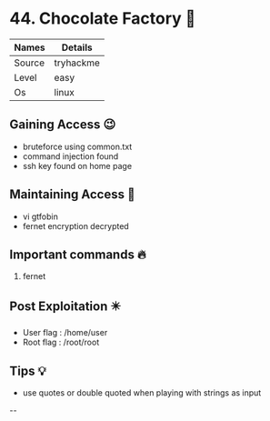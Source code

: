 # 44. Chocolate Factory 🧭
Names | Details
--------|-----
Source | tryhackme
Level | easy
Os | linux



## Gaining Access 😉
- bruteforce using common.txt
- command injection found
- ssh key found on home page



## Maintaining Access 🥷
- vi gtfobin
- fernet encryption decrypted


## Important commands 🔥
1. fernet

## Post Exploitation ✴️
- User flag : /home/user
- Root flag : /root/root
## Tips 💡
- use quotes or double quoted when playing with strings as input


--